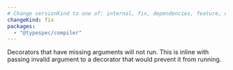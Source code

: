 ```yaml
---
# Change versionKind to one of: internal, fix, dependencies, feature, deprecation, breaking
changeKind: fix
packages:
  - "@typespec/compiler"
---
```


Decorators that have missing arguments will not run. This is inline with passing invalid argument to a decorator that would prevent it from running.
